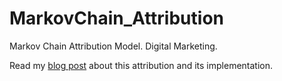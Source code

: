 # MarkovChain_Attribution
Markov Chain Attribution Model. Digital Marketing.

Read my [blog post](lastclick.city/markov-chain-attribution-model.html)
about this attribution and its implementation.
